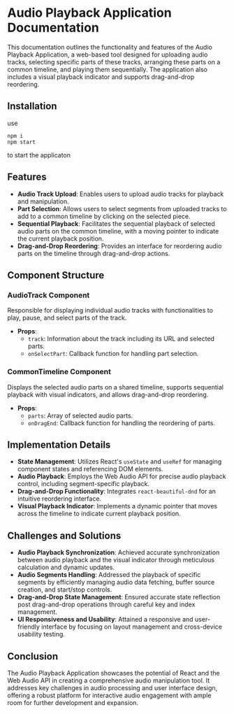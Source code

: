 # Audio Playback Application Documentation

This documentation outlines the functionality and features of the Audio Playback Application, a web-based tool designed for uploading audio tracks, selecting specific parts of these tracks, arranging these parts on a common timeline, and playing them sequentially. The application also includes a visual playback indicator and supports drag-and-drop reordering.

## Installation
use 
```
npm i
npm start
```
to start the applicaton


## Features

- **Audio Track Upload**: Enables users to upload audio tracks for playback and manipulation.
- **Part Selection**: Allows users to select segments from uploaded tracks to add to a common timeline by clicking on the selected piece.
- **Sequential Playback**: Facilitates the sequential playback of selected audio parts on the common timeline, with a moving pointer to indicate the current playback position.
- **Drag-and-Drop Reordering**: Provides an interface for reordering audio parts on the timeline through drag-and-drop actions.

## Component Structure

### AudioTrack Component

Responsible for displaying individual audio tracks with functionalities to play, pause, and select parts of the track.

- **Props**:
  - `track`: Information about the track including its URL and selected parts.
  - `onSelectPart`: Callback function for handling part selection.

### CommonTimeline Component

Displays the selected audio parts on a shared timeline, supports sequential playback with visual indicators, and allows drag-and-drop reordering.

- **Props**:
  - `parts`: Array of selected audio parts.
  - `onDragEnd`: Callback function for handling the reordering of parts.

## Implementation Details

- **State Management**: Utilizes React's `useState` and `useRef` for managing component states and referencing DOM elements.
- **Audio Playback**: Employs the Web Audio API for precise audio playback control, including segment-specific playback.
- **Drag-and-Drop Functionality**: Integrates `react-beautiful-dnd` for an intuitive reordering interface.
- **Visual Playback Indicator**: Implements a dynamic pointer that moves across the timeline to indicate current playback position.

## Challenges and Solutions

- **Audio Playback Synchronization**: Achieved accurate synchronization between audio playback and the visual indicator through meticulous calculation and dynamic updates.
- **Audio Segments Handling**: Addressed the playback of specific segments by efficiently managing audio data fetching, buffer source creation, and start/stop controls.
- **Drag-and-Drop State Management**: Ensured accurate state reflection post drag-and-drop operations through careful key and index management.
- **UI Responsiveness and Usability**: Attained a responsive and user-friendly interface by focusing on layout management and cross-device usability testing.


## Conclusion

The Audio Playback Application showcases the potential of React and the Web Audio API in creating a comprehensive audio manipulation tool. It addresses key challenges in audio processing and user interface design, offering a robust platform for interactive audio engagement with ample room for further development and expansion.